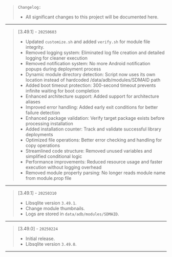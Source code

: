 > `Changelog:`
> - All significant changes to this project will be documented here.
---

> [3.49.1] - `20250603`
>
> - Updated `customize.sh` and added `verify.sh` for module file integrity.
> - Removed logging system: Eliminated log file creation and detailed logging for cleaner execution
> - Removed notification system: No more Android notification popups during deployment process
> - Dynamic module directory detection: Script now uses its own location instead of hardcoded /data/adb/modules/SDMAID path
> - Added boot timeout protection: 300-second timeout prevents infinite waiting for boot completion
> - Enhanced architecture support: Added support for architecture aliases
> - Improved error handling: Added early exit conditions for better failure detection
> - Enhanced package validation: Verify target package exists before processing installation
> - Added installation counter: Track and validate successful library deployments
> - Optimized file operations: Better error checking and handling for copy operations
> - Streamlined code structure: Removed unused variables and simplified conditional logic
> - Performance improvements: Reduced resource usage and faster execution without logging overhead
> - Removed module property parsing: No longer reads module name from module.prop file
---

> [3.49.1] - `20250310`
>
> - Libsqlite version `3.49.1`.
> - Change module thumbnails.
> - Logs are stored in `data/adb/modules/SDMAID`.
---

> [3.49.0] - `20250224`
>
> - Initial release.
> - Libsqlite version `3.49.0`.
---
